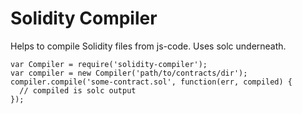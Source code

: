 # Solidity Compiler

Helps to compile Solidity files from js-code. Uses solc underneath.

```
var Compiler = require('solidity-compiler');
var compiler = new Compiler('path/to/contracts/dir');
compiler.compile('some-contract.sol', function(err, compiled) {
  // compiled is solc output
});
```